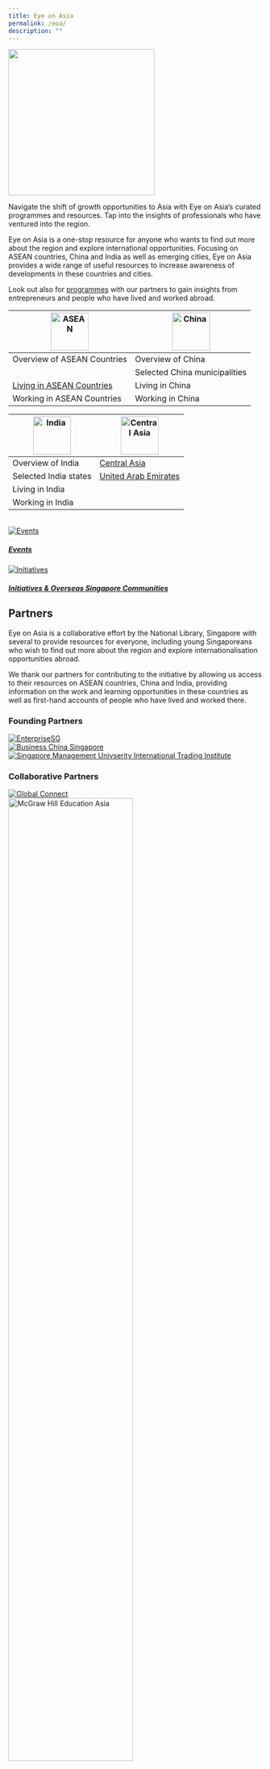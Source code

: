 ```yaml
---
title: Eye on Asia
permalink: /eoa/
description: ""
---
```

<img src="/images/eoa/navigation/logo-eoa.png" style="width:290px; height:auto;">

Navigate the shift of growth opportunities to Asia with Eye on Asia’s curated programmes and resources. Tap into the insights of professionals who have ventured into the region.

Eye on Asia is a one-stop resource for anyone who wants to find out more about the region and explore international opportunities. Focusing on ASEAN countries, China and India as well as emerging cities, Eye on Asia provides a wide range of useful resources to increase awareness of developments in these countries and cities.

Look out also for [programmes](#events) with our partners to gain insights from entrepreneurs and people who have lived and worked abroad.

| <img src="/images/eoa/navigation/ASEAN-banner.jpg" alt="ASEAN" style="height:75px; width:auto;">| <img src="/images/eoa/navigation/CHINA-banner.jpg" alt="China" style="height:75px; width:auto;">|
|---|---|
|Overview of ASEAN Countries|Overview of China|
||Selected China municipalities|
|[Living in ASEAN Countries](/eoa/living-in-asean/)|Living in China|
|Working in ASEAN Countries |Working in China|

| <img src="/images/eoa/navigation/INDIA-banner.jpg" alt="India" style="height:75px; width:auto;">| <img src="/images/eoa/navigation/central-asia-banner.jpg" alt="Central Asia" style="height:75px; width:auto;"> |
|----------|----------|
|Overview of India|[Central Asia](/eoa/centralasia/)|
|Selected India states|[United Arab Emirates](/eoa/uae/)|
|Living in India| |
|Working in India |


<br>

<div class="row is-multiline">
		<div class="col is-half-tablet padding--bottom--lg">
			<a class="project-link" href="/eoa/past-events/" name="events">
				<img class="project-image" src="/images/eoa/navigation/events-card.jpg" alt="Events">
			<div class="project-card">
				<div class="project-title margin--bottom--xs">
					<h5><b>Events</b></h5>
				</div>
			</div>
			</a>
		</div>
		<div class="col is-half-tablet padding--bottom--lg">
			<a class="project-link" href="/eoa/initiatives/">
				<img class="project-image" src="/images/eoa/navigation/go-icon.png" alt="Initiatives">
			<div class="project-card">
				<div class="project-title margin--bottom--xs">
					<h5><b>Initiatives & Overseas Singapore Communities</b></h5>
				</div>
			</div>
			</a>
		</div>
</div>


## Partners

Eye on Asia is a collaborative effort by the National Library, Singapore with several to provide resources for everyone, including young Singaporeans who wish to find out more about the region and explore internationalisation opportunities abroad.

We thank our partners for contributing to the initiative by allowing us access to their resources on ASEAN countries, China and India, providing information on the work and learning opportunities in these countries as well as first-hand accounts of people who have lived and worked there.

### **Founding Partners**
	
<div>
	<div class="row is-multiline">
		<div class="col is-one-third-desktop is-one-third-tablet">
			<a href="https://www.enterprisesg.gov.sg/"><img src="/images/eoa/partners/Enterprise-Singapore-logo-new.png" alt="EnterpriseSG"></a>
		</div>
		<div class="col is-one-third-desktop is-one-third-tablet">
			<a href="http://www.businesschina.org.sg/en.php"><img src="/images/eoa/partners/BC-Logo-new.png" alt="Business China Singapore"></a>
		</div>
		<div class="col is-one-third-desktop is-one-third-tablet">
			<a href="http://iti.smu.edu.sg/"><img src="/images/eoa/partners/smu-logo-new.png" alt="Singapore Management Univserity International Trading Institute"></a>
		</div>
	</div>
</div>

### **Collaborative Partners**
<div>
	<div class="row is-multiline">
		<div class="col is-one-third-desktop is-one-third-tablet">
			<a href="https://globalconnect.sbf.org.sg/"><img src="/images/eoa/partners/GlobalConnect@SBF Logo.png" alt="Global Connect"></a>
		</div>
		<div class="col is-one-third-desktop is-one-third-tablet">
			<a href="https://www.mheducation.com.sg/"><img src="/images/eoa/partners/McGraw Hill logo.png" style="width:70%;" alt="McGraw Hill Education Asia"></a>
		</div>
		<div class="col is-one-third-desktop is-one-third-tablet">
			<a href="https://www.ntu.edu.sg/business"><img src="/images/eoa/partners/NBS_color-2.jpg" alt="Nanyang Business School"></a>
		</div>
	</div>
	<div class="row is-multiline">
		<div class="col is-one-third-desktop is-one-third-tablet">
			<a href="https://www.np.edu.sg/Pages/default.aspx"><img src="/images/eoa/partners/Ngee-Ann-Poly-logo-2.png" alt="Singapore Polytechnic"></a>
		</div>
		<div class="col is-one-third-desktop is-one-third-tablet">
			<a href="https://www.osg.sg/"><img src="/images/eoa/partners/OSG Youth Alliance Logo-2.png" alt="Globalising Young Minds"></a>
		</div>
		<div class="col is-one-third-desktop is-one-third-tablet">
			<a href="http://www.singaporeglobalnetwork.gov.sg/"><img src="/images/eoa/partners/SGN_HORIZONTAL LOGO_RED.png" alt="Singapore Global Network"></a>
		</div>
	</div>
	<div class="row is-multiline">
		<div class="col is-one-third-desktop is-one-third-tablet">
			<a href="https://sicci.com/"><img src="/images/eoa/partners/SICCI-logo-95th-logo-300x260.png" alt="Singapore Indian Chamber of Commerce & Industry" style="width:70%"></a>
		</div>
		<div class="col is-one-third-desktop is-one-third-tablet">
			<a href="https://www.sp.edu.sg/"><img src="/images/eoa/partners/sp-logo-new.png" alt="Singapore Polytechnic"></a>
		</div>
		<div class="col is-one-third-desktop is-one-third-tablet">
			<a href="https://www.smartcitiesnetwork.net/"><img src="/images/eoa/partners/SCN-Logo.jpg" alt="Smart Cities Network" style="max-width:80%"></a>
		</div>
	</div>
		<div class="row is-multiline">
		<div class="col is-one-third-desktop is-one-third-tablet">
			<a href="http://www.suss.edu.sg"><img src="/images/eoa/partners/suss-logo-new.png" alt="Singapore University of Social Sciences" style="max-width:80%"></a>
		</div>
			<div class="col is-one-third-desktop is-one-third-tablet">
			<a href="http://www.tp.edu.sg/"><img src="/images/eoa/partners/tp-logo-new.png" alt="Temasek Polytechnic"></a>
		</div>
		<div class="col is-one-third-desktop is-one-third-tablet">
			<a href="http://www.tlr.asia/"><img src="/images/eoa/partners/ASEAN Living Room Logo 2.png" alt="The ASEAN Living Room"></a>
		</div>
	</div>
	<div class="row is-multiline">
		<div class="col is-one-third-desktop is-one-third-tablet">
			<a href="https://www.theyoungseakers.com/"><img src="/images/eoa/partners/TheYoungSEAkers Logo.png" alt="The Young SEAkers" style="height:100px; width:auto;"></a>
		</div>
				<div class="col is-one-third-desktop is-one-third-tablet">
			<a href="https://www.uaesbc.com/"><img src="/images/eoa/partners/UAESBC_new2.jpg" alt="UAE Singapore Business Council"></a>
		</div>
		<div class="col is-one-third-desktop is-one-third-tablet">
			<a href="https://www.yale-nus.edu.sg"><img src="/images/eoa/partners/yale-nus-logo-new.png" alt="Yale NUS College"></a>
		</div>
	</div>
	<div class="row is-multiline">
		<div class="col is-one-third-desktop is-one-third-tablet">
			<a href="https://www.youthcorps.sg/en"><img src="/images/eoa/partners/YCS-_-NYC-Version-small.png" alt="National Youth Council"></a>
		</div>
	</div>
</div>